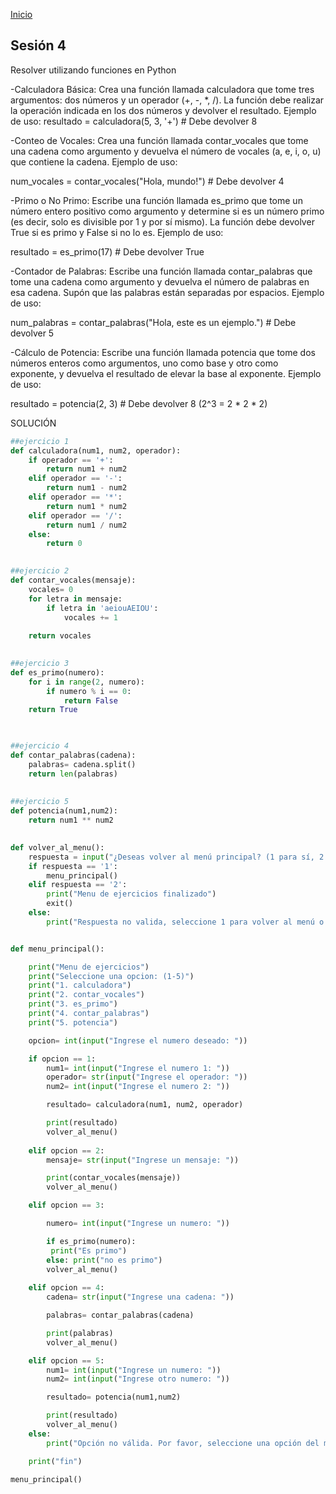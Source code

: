 <!-- No borrar o modificar -->
[Inicio](./index.md)

## Sesión 4


<!-- Su documentación aquí -->

Resolver utilizando funciones en Python

-Calculadora Básica: Crea una función llamada calculadora que tome tres argumentos: dos números y un operador (+, -, *, /). La función debe realizar la operación indicada en los dos números y devolver el resultado.
Ejemplo de uso:
resultado = calculadora(5, 3, '+')  # Debe devolver 8

-Conteo de Vocales: Crea una función llamada contar_vocales que tome una cadena como argumento y devuelva el número de vocales (a, e, i, o, u) que contiene la cadena.
Ejemplo de uso:

num_vocales = contar_vocales("Hola, mundo!")  # Debe devolver 4

-Primo o No Primo: Escribe una función llamada es_primo que tome un número entero positivo como argumento y determine si es un número primo (es decir, solo es divisible por 1 y por sí mismo). La función debe devolver True si es primo y False si no lo es.
Ejemplo de uso:

resultado = es_primo(17)  # Debe devolver True

-Contador de Palabras: Escribe una función llamada contar_palabras que tome una cadena como argumento y devuelva el número de palabras en esa cadena. Supón que las palabras están separadas por espacios.
Ejemplo de uso:

num_palabras = contar_palabras("Hola, este es un ejemplo.")  # Debe devolver 5

-Cálculo de Potencia: Escribe una función llamada potencia que tome dos números enteros como argumentos, uno como base y otro como exponente, y devuelva el resultado de elevar la base al exponente.
Ejemplo de uso:

resultado = potencia(2, 3)  # Debe devolver 8 (2^3 = 2 * 2 * 2)

SOLUCIÓN

```python 
##ejercicio 1
def calculadora(num1, num2, operador):
    if operador == '+':
        return num1 + num2
    elif operador == '-':
        return num1 - num2
    elif operador == '*':
        return num1 * num2
    elif operador == '/':
        return num1 / num2
    else:
        return 0
    

##ejercicio 2
def contar_vocales(mensaje):
    vocales= 0
    for letra in mensaje:
        if letra in 'aeiouAEIOU':
            vocales += 1
        
    return vocales
    

##ejercicio 3
def es_primo(numero):
    for i in range(2, numero):
        if numero % i == 0:
            return False
    return True
    


##ejercicio 4
def contar_palabras(cadena):
    palabras= cadena.split()
    return len(palabras)
    
    
##ejercicio 5
def potencia(num1,num2):
    return num1 ** num2
    

def volver_al_menu():
    respuesta = input("¿Deseas volver al menú principal? (1 para sí, 2 para no): ")
    if respuesta == '1':
        menu_principal()
    elif respuesta == '2':
        print("Menu de ejercicios finalizado")
        exit()
    else:
        print("Respuesta no valida, seleccione 1 para volver al menú o 2 para salir del programa.")


def menu_principal():

    print("Menu de ejercicios")
    print("Seleccione una opcion: (1-5)")
    print("1. calculadora")
    print("2. contar_vocales")
    print("3. es_primo")
    print("4. contar_palabras")
    print("5. potencia")

    opcion= int(input("Ingrese el numero deseado: "))

    if opcion == 1:
        num1= int(input("Ingrese el numero 1: "))   
        operador= str(input("Ingrese el operador: "))
        num2= int(input("Ingrese el numero 2: "))

        resultado= calculadora(num1, num2, operador)

        print(resultado)
        volver_al_menu()
        
    elif opcion == 2:
        mensaje= str(input("Ingrese un mensaje: "))

        print(contar_vocales(mensaje))
        volver_al_menu()

    elif opcion == 3:

        numero= int(input("Ingrese un numero: "))

        if es_primo(numero):
         print("Es primo")
        else: print("no es primo")
        volver_al_menu()
        
    elif opcion == 4:
        cadena= str(input("Ingrese una cadena: "))

        palabras= contar_palabras(cadena)

        print(palabras)
        volver_al_menu()

    elif opcion == 5:
        num1= int(input("Ingrese un numero: "))
        num2= int(input("Ingrese otro numero: "))

        resultado= potencia(num1,num2)

        print(resultado)
        volver_al_menu()
    else:
        print("Opción no válida. Por favor, seleccione una opción del menú (1-5).")

    print("fin")

menu_principal() 






